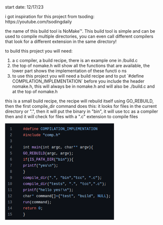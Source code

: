 start date: 12/17/23
<p> i got inspiration for this project from tsoding: https://youtube.com/tsodingdaily </p>
<p>the name of this build tool is NoMake™. 
This build tool is simple and can be used to compile multiple directories, you can even call different compilers that look for a different extension in the same directory!
</p>

<p> to build this project you will need:</p>
<ol><li>a c compiler, a build recipe, there is an example one in /build.c </li> <li> the top of nomake.h will show all the functions that are available, the lower part shows the implementation of these functi
o
ns</li> <li>to use this project you will need a build recipe and to put `#define COMPILATION_IMPLEMENTATION` before you include the header nomake.h, this will always be in nomake.h and will also be ./build.c 
and at the top of nomake.h</li> </ol>

<p> this is a small build recipe, the recipe will rebuild itself using GO_REBUILD, then the first compile_dir command does this: it looks for files in the current directory or ".", then it will put the binary
in "bin", it will use tcc as a compiler then and it will check for files with a ".c" extension to compile files</p>

![](img/build_recipe.png)


